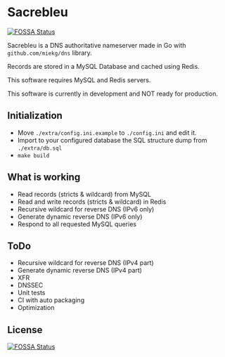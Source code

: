 # Sacrebleu
[![FOSSA Status](https://app.fossa.com/api/projects/git%2Bgithub.com%2Foutout14%2Fsacrebleu-dns.svg?type=shield)](https://app.fossa.com/projects/git%2Bgithub.com%2Foutout14%2Fsacrebleu-dns?ref=badge_shield)


Sacrebleu is a DNS authoritative nameserver made in Go with ``github.com/miekg/dns`` library. 

Records are stored in a MySQL Database and cached using Redis.

This software requires MySQL and Redis servers.

This software is currently in development and NOT ready for production.

## Initialization 
- Move ``./extra/config.ini.example`` to ``./config.ini`` and edit it.
- Import to your configured database the SQL structure dump from ``./extra/db.sql`` 
- ``make build``

## What is working 
- Read records (stricts & wildcard) from MySQL
- Read and write records (stricts & wildcard) in Redis
- Recursive wildcard for reverse DNS (IPv6 only) 
- Generate dynamic reverse DNS (IPv6 only)
- Respond to all requested MySQL queries 

## ToDo
- Recursive wildcard for reverse DNS (IPv4 part) 
- Generate dynamic reverse DNS (IPv4 part)
- XFR 
- DNSSEC 
- Unit tests 
- CI with auto packaging
- Optimization


## License
[![FOSSA Status](https://app.fossa.com/api/projects/git%2Bgithub.com%2Foutout14%2Fsacrebleu-dns.svg?type=large)](https://app.fossa.com/projects/git%2Bgithub.com%2Foutout14%2Fsacrebleu-dns?ref=badge_large)
